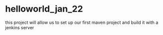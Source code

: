 # helloworld_jan_22
this project will allow us to set up our first maven project and build it with a jenkins server
